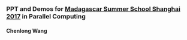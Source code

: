 ### PPT and Demos for [Madagascar Summer School Shanghai 2017](http://www.ahay.org/wiki/Shanghai_2017) in Parallel Computing

#### Chenlong Wang
